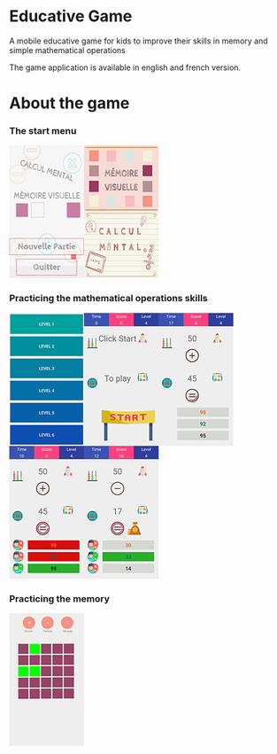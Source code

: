 # Educative Game

A mobile educative game for kids to improve their skills in memory and simple mathematical operations 

The game application is available in english and french version.

# About the game

### The start menu

<img align="left" src="ImageForReadMe/Screenshot_1.jpg">
<img src="ImageForReadMe/Screenshot_2.jpg">

### Practicing the mathematical operations skills
<img align="left" src="ImageForReadMe/Screenshot_4.jpg">
<img align="left" src="ImageForReadMe/Screenshot_5.jpg">
<img align="left" src="ImageForReadMe/Screenshot_6.jpg">
<img align="left" src="ImageForReadMe/Screenshot_7.jpg">
<img src="ImageForReadMe/Screenshot_8.jpg">

### Practicing the memory

<img src="ImageForReadMe/Screenshot_3.jpg">


